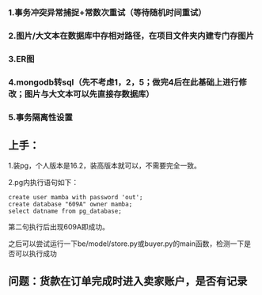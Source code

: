 ### 1.事务冲突异常捕捉+常数次重试（等待随机时间重试）

### 2.图片/大文本在数据库中存相对路径，在项目文件夹内建专门存图片

### 3.ER图

### 4.mongodb转sql（先不考虑1，2，5；做完4后在此基础上进行修改；图片与大文本可以先直接存数据库）

### 5.事务隔离性设置





## 上手：

1.装pg，个人版本是16.2，装高版本就可以，不需要完全一致。

2.pg内执行语句如下：

```
create user mamba with password 'out';
create database "609A" owner mamba;
select datname from pg_database;
```

第二句执行后出现609A即成功。

之后可以尝试运行一下be/model/store.py或buyer.py的main函数，检测一下是否可以执行成功





## 问题：货款在订单完成时进入卖家账户，是否有记录
